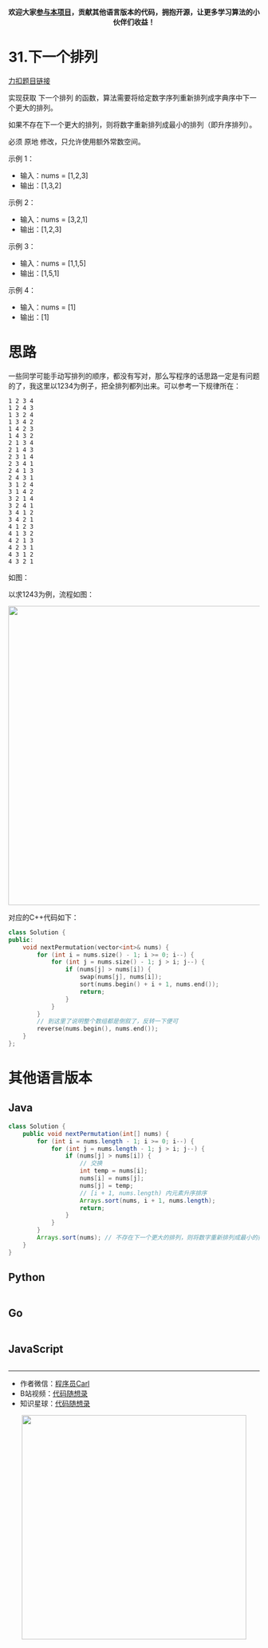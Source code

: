 
<p align="center">
  <a href="https://mp.weixin.qq.com/s/RsdcQ9umo09R6cfnwXZlrQ"><img src="https://img.shields.io/badge/PDF下载-代码随想录-blueviolet" alt=""></a>
  <a href="https://mp.weixin.qq.com/s/b66DFkOp8OOxdZC_xLZxfw"><img src="https://img.shields.io/badge/刷题-微信群-green" alt=""></a>
  <a href="https://space.bilibili.com/525438321"><img src="https://img.shields.io/badge/B站-代码随想录-orange" alt=""></a>
  <a href="https://mp.weixin.qq.com/s/QVF6upVMSbgvZy8lHZS3CQ"><img src="https://img.shields.io/badge/知识星球-代码随想录-blue" alt=""></a>
</p>
<p align="center"><strong>欢迎大家<a href="https://mp.weixin.qq.com/s/tqCxrMEU-ajQumL1i8im9A">参与本项目</a>，贡献其他语言版本的代码，拥抱开源，让更多学习算法的小伙伴们收益！</strong></p>



# 31.下一个排列

[力扣题目链接](https://leetcode-cn.com/problems/next-permutation/)

实现获取 下一个排列 的函数，算法需要将给定数字序列重新排列成字典序中下一个更大的排列。

如果不存在下一个更大的排列，则将数字重新排列成最小的排列（即升序排列）。

必须 原地 修改，只允许使用额外常数空间。

示例 1：
* 输入：nums = [1,2,3]
* 输出：[1,3,2]

示例 2：
* 输入：nums = [3,2,1]
* 输出：[1,2,3]

示例 3：
* 输入：nums = [1,1,5]
* 输出：[1,5,1]

示例 4：
* 输入：nums = [1]
* 输出：[1]


# 思路

一些同学可能手动写排列的顺序，都没有写对，那么写程序的话思路一定是有问题的了，我这里以1234为例子，把全排列都列出来。可以参考一下规律所在：

```
1 2 3 4
1 2 4 3
1 3 2 4
1 3 4 2
1 4 2 3
1 4 3 2
2 1 3 4
2 1 4 3
2 3 1 4
2 3 4 1
2 4 1 3
2 4 3 1
3 1 2 4
3 1 4 2
3 2 1 4
3 2 4 1
3 4 1 2
3 4 2 1
4 1 2 3
4 1 3 2
4 2 1 3
4 2 3 1
4 3 1 2
4 3 2 1
```

如图：

以求1243为例，流程如图：

<img src='https://code-thinking.cdn.bcebos.com/pics/31.下一个排列.png' width=600> </img></div>

对应的C++代码如下：

```CPP
class Solution {
public:
    void nextPermutation(vector<int>& nums) {
        for (int i = nums.size() - 1; i >= 0; i--) {
            for (int j = nums.size() - 1; j > i; j--) {
                if (nums[j] > nums[i]) {
                    swap(nums[j], nums[i]);
                    sort(nums.begin() + i + 1, nums.end());
                    return;
                }
            }
        }
        // 到这里了说明整个数组都是倒叙了，反转一下便可
        reverse(nums.begin(), nums.end());
    }
};
```

# 其他语言版本

## Java

```java
class Solution {
    public void nextPermutation(int[] nums) {
        for (int i = nums.length - 1; i >= 0; i--) {
            for (int j = nums.length - 1; j > i; j--) {
                if (nums[j] > nums[i]) {
                    // 交换
                    int temp = nums[i];
                    nums[i] = nums[j];
                    nums[j] = temp;
                    // [i + 1, nums.length) 内元素升序排序
                    Arrays.sort(nums, i + 1, nums.length);
                    return;
                }
            }
        }
        Arrays.sort(nums); // 不存在下一个更大的排列，则将数字重新排列成最小的排列（即升序排列）。
    }
}
```

## Python

```python
```

## Go

```go
```

## JavaScript

```js
```

-----------------------
* 作者微信：[程序员Carl](https://mp.weixin.qq.com/s/b66DFkOp8OOxdZC_xLZxfw)
* B站视频：[代码随想录](https://space.bilibili.com/525438321)
* 知识星球：[代码随想录](https://mp.weixin.qq.com/s/QVF6upVMSbgvZy8lHZS3CQ)

<div align="center"><img src=https://code-thinking.cdn.bcebos.com/pics/01二维码.jpg width=450> </img></div>
